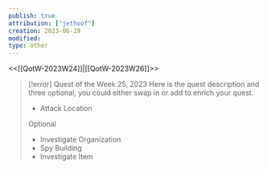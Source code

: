 ```yaml
---
publish: true
attribution: ["jethoof"]
creation: 2023-06-19
modified: 
type: other
---
```

<<[[QotW-2023W24]]|[[QotW-2023W26]]>>

> [!error] Quest of the Week 25, 2023
> Here is the quest description and three optional, you could either swap in or add to enrich your quest.
> 
>- Attack Location
>
> Optional
> - Investigate Organization
> - Spy Building
> - Investigate Item
